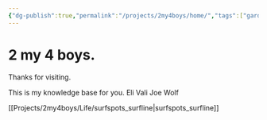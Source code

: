 ```yaml
---
{"dg-publish":true,"permalink":"/projects/2my4boys/home/","tags":["gardenEntry"]}
---
```



# 2 my 4 boys.
Thanks for visiting. 

This is my knowledge base for you.
Eli
Vali
Joe
Wolf

[[Projects/2my4boys/Life/surfspots_surfline\|surfspots_surfline]]

